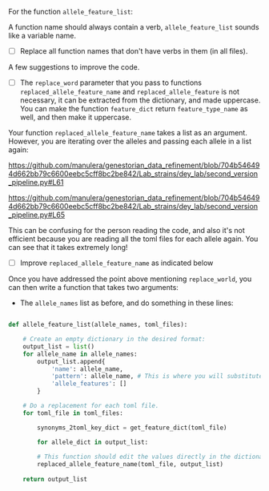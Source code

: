 For the function `allele_feature_list`:

A function name should always contain a verb, `allele_feature_list` sounds like a variable name.

* [ ] Replace all function names that don't have verbs in them (in all files).

A few suggestions to improve the code.

* [ ] The `replace_word` parameter that you pass to functions `replaced_allele_feature_name` and `replaced_allele_feature` is not necessary, it can be extracted from the dictionary, and made uppercase. You can make the function `feature_dict` return `feature_type_name` as well, and then make it uppercase.

Your function `replaced_allele_feature_name` takes a list as an argument. However, you are iterating over the alleles and passing each allele in a list again:

https://github.com/manulera/genestorian_data_refinement/blob/704b546494d662bb79c6600eebc5cff8bc2be842/Lab_strains/dey_lab/second_version_pipeline.py#L61

https://github.com/manulera/genestorian_data_refinement/blob/704b546494d662bb79c6600eebc5cff8bc2be842/Lab_strains/dey_lab/second_version_pipeline.py#L65

This can be confusing for the person reading the code, and also it's not efficient because you are reading all the toml files for each allele again. You can see that it takes extremely long!

* [ ] Improve `replaced_allele_feature_name` as indicated below

Once you have addressed the point above mentioning `replace_world`, you can then write a function that takes two arguments:

* The `allele_names` list as before, and do something in these lines:

```python

def allele_feature_list(allele_names, toml_files):

    # Create an empty dictionary in the desired format:
    output_list = list()
    for allele_name in allele_names:
        output_list.append{
            'name': allele_name,
            'pattern': allele_name, # This is where you will substitute
            'allele_features': []
        }

    # Do a replacement for each toml file.
    for toml_file in toml_files:

        synonyms_2toml_key_dict = get_feature_dict(toml_file)

        for allele_dict in output_list:
            
        # This function should edit the values directly in the dictionary, so no need to return an output
        replaced_allele_feature_name(toml_file, output_list)
    
    return output_list

```


